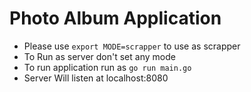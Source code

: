 # Photo Album Application
- Please use `export MODE=scrapper` to use as scrapper
- To Run as server don't set any mode
- To run application run as `go run main.go`
- Server Will listen at localhost:8080
